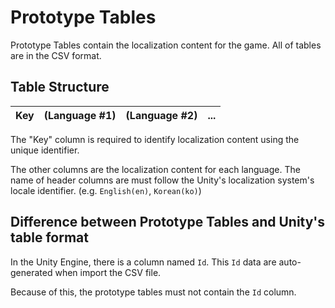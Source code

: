 # Prototype Tables

Prototype Tables contain the localization content for the game. All of tables are in the CSV format.

## Table Structure
| Key | (Language #1) | (Language #2) | ... |
| --- | --- | --- | --- |

The "Key" column is required to identify localization content using the unique identifier.  

The other columns are the localization content for each language. The name of header columns are must follow the Unity's localization system's locale identifier. (e.g. `English(en)`, `Korean(ko)`)

## Difference between Prototype Tables and Unity's table format

In the Unity Engine, there is a column named `Id`. This `Id` data are auto-generated when import the CSV file.

Because of this, the prototype tables must not contain the `Id` column.
